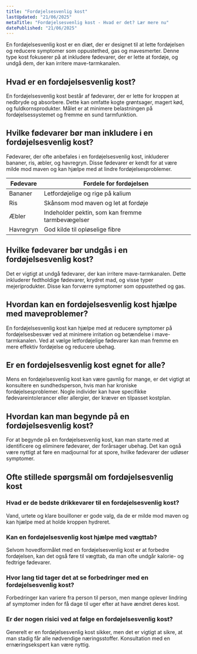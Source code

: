 ```yaml
---
title: "Fordøjelsesvenlig kost"
lastUpdated: "21/06/2025"
metaTitle: "Fordøjelsesvenlig kost - Hvad er det? Lær mere nu"
datePublished: "21/06/2025"
---
```


En fordøjelsesvenlig kost er en diæt, der er designet til at lette fordøjelsen og reducere symptomer som oppustethed, gas og mavesmerter. Denne type kost fokuserer på at inkludere fødevarer, der er lette at fordøje, og undgå dem, der kan irritere mave-tarmkanalen.

## Hvad er en fordøjelsesvenlig kost?

En fordøjelsesvenlig kost består af fødevarer, der er lette for kroppen at nedbryde og absorbere. Dette kan omfatte kogte grøntsager, magert kød, og fuldkornsprodukter. Målet er at minimere belastningen på fordøjelsessystemet og fremme en sund tarmfunktion.

## Hvilke fødevarer bør man inkludere i en fordøjelsesvenlig kost?

Fødevarer, der ofte anbefales i en fordøjelsesvenlig kost, inkluderer bananer, ris, æbler, og havregryn. Disse fødevarer er kendt for at være milde mod maven og kan hjælpe med at lindre fordøjelsesproblemer.

| Fødevare | Fordele for fordøjelsen |
|----------|-------------------------|
| Bananer  | Letfordøjelige og rige på kalium |
| Ris      | Skånsom mod maven og let at fordøje |
| Æbler    | Indeholder pektin, som kan fremme tarmbevægelser |
| Havregryn| God kilde til opløselige fibre |

## Hvilke fødevarer bør undgås i en fordøjelsesvenlig kost?

Det er vigtigt at undgå fødevarer, der kan irritere mave-tarmkanalen. Dette inkluderer fedtholdige fødevarer, krydret mad, og visse typer mejeriprodukter. Disse kan forværre symptomer som oppustethed og gas.

## Hvordan kan en fordøjelsesvenlig kost hjælpe med maveproblemer?

En fordøjelsesvenlig kost kan hjælpe med at reducere symptomer på fordøjelsesbesvær ved at minimere irritation og betændelse i mave-tarmkanalen. Ved at vælge letfordøjelige fødevarer kan man fremme en mere effektiv fordøjelse og reducere ubehag.

## Er en fordøjelsesvenlig kost egnet for alle?

Mens en fordøjelsesvenlig kost kan være gavnlig for mange, er det vigtigt at konsultere en sundhedsperson, hvis man har kroniske fordøjelsesproblemer. Nogle individer kan have specifikke fødevareintolerancer eller allergier, der kræver en tilpasset kostplan.

## Hvordan kan man begynde på en fordøjelsesvenlig kost?

For at begynde på en fordøjelsesvenlig kost, kan man starte med at identificere og eliminere fødevarer, der forårsager ubehag. Det kan også være nyttigt at føre en madjournal for at spore, hvilke fødevarer der udløser symptomer.

## Ofte stillede spørgsmål om fordøjelsesvenlig kost

### Hvad er de bedste drikkevarer til en fordøjelsesvenlig kost?

Vand, urtete og klare bouilloner er gode valg, da de er milde mod maven og kan hjælpe med at holde kroppen hydreret.

### Kan en fordøjelsesvenlig kost hjælpe med vægttab?

Selvom hovedformålet med en fordøjelsesvenlig kost er at forbedre fordøjelsen, kan det også føre til vægttab, da man ofte undgår kalorie- og fedtrige fødevarer.

### Hvor lang tid tager det at se forbedringer med en fordøjelsesvenlig kost?

Forbedringer kan variere fra person til person, men mange oplever lindring af symptomer inden for få dage til uger efter at have ændret deres kost.

### Er der nogen risici ved at følge en fordøjelsesvenlig kost?

Generelt er en fordøjelsesvenlig kost sikker, men det er vigtigt at sikre, at man stadig får alle nødvendige næringsstoffer. Konsultation med en ernæringsekspert kan være nyttig.